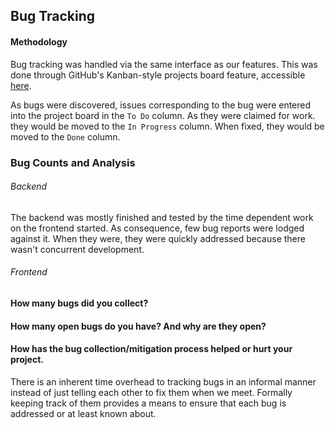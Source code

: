## Bug Tracking

#### Methodology
Bug tracking was handled via the same interface as our features.
This was done through GitHub's Kanban-style projects board feature, accessible [here](https://github.com/hgzimmerman/SWEN344-web-project/projects/).

As bugs were discovered, issues corresponding to the bug were entered into the project board in the `To Do` column.
As they were claimed for work. they would be moved to the `In Progress` column.
When fixed, they would be moved to the `Done` column.

### Bug Counts and Analysis

###### Backend
The backend was mostly finished and tested by the time dependent work on the frontend started.
As consequence, few bug reports were lodged against it.
When they were, they were quickly addressed because there wasn't concurrent development.

###### Frontend


#### How many bugs did you collect?


#### How many open bugs do you have? And why are they open?


#### How has the bug collection/mitigation process helped or hurt your project.
There is an inherent time overhead to tracking bugs in an informal manner instead of just telling each other to fix them when we meet.
Formally keeping track of them provides a means to ensure that each bug is addressed or at least known about.


